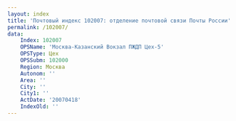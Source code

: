 ```yaml
---
layout: index
title: 'Почтовый индекс 102007: отделение почтовой связи Почты России'
permalink: /102007/
data:
    Index: 102007
    OPSName: 'Москва-Казанский Вокзал ПЖДП Цех-5'
    OPSType: Цех
    OPSSubm: 102000
    Region: Москва
    Autonom: ''
    Area: ''
    City: ''
    City1: ''
    ActDate: '20070418'
    IndexOld: ''
---
```

